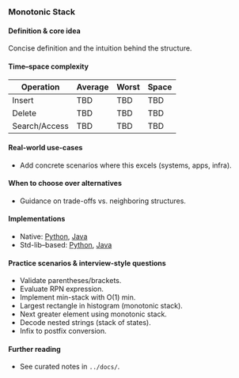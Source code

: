 ### Monotonic Stack

#### Definition & core idea
Concise definition and the intuition behind the structure.

#### Time–space complexity
| Operation | Average | Worst | Space |
|---|---|---|---|
| Insert | TBD | TBD | TBD |
| Delete | TBD | TBD | TBD |
| Search/Access | TBD | TBD | TBD |

#### Real-world use-cases
- Add concrete scenarios where this excels (systems, apps, infra).

#### When to choose over alternatives
- Guidance on trade-offs vs. neighboring structures.

#### Implementations
- Native: [Python](../python/native/monotonic_stack.py), [Java](../java/native/MonotonicStack.java)
- Std-lib–based: [Python](../python/stdlib/monotonic_stack_std.py), [Java](../java/stdlib/MonotonicStackStd.java)

#### Practice scenarios & interview-style questions
- Validate parentheses/brackets.
- Evaluate RPN expression.
- Implement min-stack with O(1) min.
- Largest rectangle in histogram (monotonic stack).
- Next greater element using monotonic stack.
- Decode nested strings (stack of states).
- Infix to postfix conversion.

#### Further reading
- See curated notes in `../docs/`.
